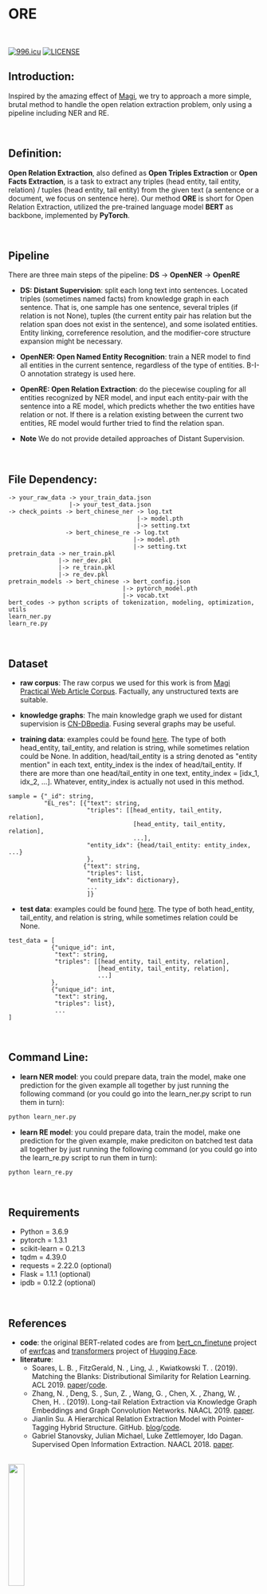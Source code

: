 # ORE

<br>

[![996.icu](https://img.shields.io/badge/link-996.icu-red.svg)](https://996.icu)
[![LICENSE](https://img.shields.io/badge/license-Anti%20996-blue.svg)](https://github.com/996icu/996.ICU/blob/master/LICENSE)


## Introduction:
Inspired by the amazing effect of [Magi](https://magi.com/), we try to approach a more simple, brutal method to handle the open relation extraction problem, only using a pipeline including NER and RE.

<br>

## Definition:
**Open Relation Extraction**, also defined as **Open Triples Extraction** or **Open Facts Extraction**, is a task to extract any triples (head entity, tail entity, relation) / tuples (head entity, tail entity) from the given text (a sentence or a document, we focus on sentence here). Our method **ORE** is short for Open Relation Extraction, utilized the pre-trained language model **BERT** as backbone, implemented by **PyTorch**.

<br>

## Pipeline
There are three main steps of the pipeline:
**DS** -> **OpenNER** -> **OpenRE**

* **DS: Distant Supervision**: split each long text into sentences. Located triples (sometimes named facts) from knowledge graph in each sentence. That is, one sample has one sentence, several triples (if relation is not None), tuples (the current entity pair has relation but the relation span does not exist in the sentence), and some isolated entities. Entity linking, correference resolution, and the modifier-core structure expansion might be necessary.

* **OpenNER: Open Named Entity Recognition**: train a NER model to find all entities in the current sentence, regardless of the type of entities. B-I-O annotation strategy is used here.

* **OpenRE: Open Relation Extraction**: do the piecewise coupling for all entities recognized by NER model, and input each entity-pair with the sentence into a RE model, which predicts whether the two entities have relation or not. If there is a relation existing between the current two entities, RE model would further tried to find the relation span.

* **Note** We do not provide detailed approaches of Distant Supervision.

<br>

## File Dependency:
```
-> your_raw_data -> your_train_data.json
                 |-> your_test_data.json
-> check_points -> bert_chinese_ner -> log.txt
                                    |-> model.pth
                                    |-> setting.txt
                -> bert_chinese_re -> log.txt
                                   |-> model.pth
                                   |-> setting.txt
pretrain_data -> ner_train.pkl
              |-> ner_dev.pkl
              |-> re_train.pkl
              |-> re_dev.pkl
pretrain_models -> bert_chinese -> bert_config.json
                                |-> pytorch_model.pth
                                |-> vocab.txt
bert_codes -> python scripts of tokenization, modeling, optimization, utils
learn_ner.py
learn_re.py
```

<br>

## Dataset
* **raw corpus**: The raw corpus we used for this work is from [Magi Practical Web Article Corpus](https://zenodo.org/record/3242512#.XuwvMBMza2w). Factually, any unstructured texts are suitable. <br>

* **knowledge graphs**: The main knowledge graph we used for distant supervision is  [CN-DBpedia](http://kw.fudan.edu.cn/cndbpedia/download/). Fusing several graphs may be useful.

* **training data**: examples could be found [here](https://github.com/Schlampig/ORE/blob/master/data_examples/toy_train_data.json). The type of both head_entity, tail_entity, and relation is string, while sometimes relation could be None. In addition, head/tail_entity is a string denoted as "entity mention" in each text, entity_index is the index of head/tail_entity. If there are more than one head/tail_entity in one text, entity_index = [idx_1, idx_2, …]. Whatever, entity_index is actually not used in this method.
```
sample = {"_id": string, 
          "EL_res": [{"text": string, 
                      "triples": [[head_entity, tail_entity, relation], 
                                   [head_entity, tail_entity, relation],
                                   ...], 
                      "entity_idx": {head/tail_entity: entity_index, ...}
                      }, 
                     {"text": string, 
                      "triples": list, 
                      "entity_idx": dictionary},
                      ...
                      ]}
```
* **test data**: examples could be found [here](https://github.com/Schlampig/ORE/blob/master/data_examples/toy_test_data.json). The type of both head_entity, tail_entity, and relation is string, while sometimes relation could be None.
```
test_data = [
            {"unique_id": int, 
             "text": string, 
             "triples": [[head_entity, tail_entity, relation],
                         [head_entity, tail_entity, relation],
                         ...]
            },
            {"unique_id": int, 
             "text": string, 
             "triples": list},
             ...
]
```

<br>

## Command Line:
* **learn NER model**: you could prepare data, train the model, make one prediction for the given example all together by just running the following command (or you could go into the learn_ner.py script to run them in turn):
```bash
python learn_ner.py
```
* **learn RE model**: you could prepare data, train the model, make one prediction for the given example, make prediciton on batched test data all together by just running the following command (or you could go into the learn_re.py script to run them in turn):
```bash
python learn_re.py
```

<br>

## Requirements
  * Python = 3.6.9
  * pytorch = 1.3.1
  * scikit-learn = 0.21.3
  * tqdm = 4.39.0
  * requests = 2.22.0 (optional)
  * Flask = 1.1.1 (optional)
  * ipdb = 0.12.2 (optional)

<br>

## References
* **code**: the original BERT-related codes are from [bert_cn_finetune](https://github.com/ewrfcas/bert_cn_finetune) project of [ewrfcas](https://github.com/ewrfcas) and [transformers](https://github.com/huggingface/transformers) project of [Hugging Face](https://github.com/huggingface). <br>
* **literature**: 
  - Soares, L. B. , FitzGerald, N. , Ling, J. , Kwiatkowski T. . (2019). Matching the Blanks: Distributional Similarity for Relation Learning. ACL 2019. [paper](https://arxiv.org/abs/1906.03158?context=cs.CL)/[code](https://github.com/zhpmatrix/BERTem).
  - Zhang, N. , Deng, S. , Sun, Z. , Wang, G. , Chen, X. , Zhang, W. , Chen, H. . (2019). Long-tail Relation Extraction via Knowledge Graph Embeddings and Graph Convolution Networks. NAACL 2019. [paper](https://arxiv.org/abs/1903.01306v1).
  - Jianlin Su. A Hierarchical Relation Extraction Model with Pointer-Tagging Hybrid Structure. GitHub. [blog](https://kexue.fm/archives/6671)/[code](https://github.com/bojone/kg-2019).
  - Gabriel Stanovsky, Julian Michael, Luke Zettlemoyer, Ido Dagan. Supervised Open Information Extraction. NAACL 2018. [paper](https://www.researchgate.net/publication/325445833_Supervised_Open_Information_Extraction).

<br>

<img src="https://github.com/Schlampig/Knowledge_Graph_Wander/blob/master/content/daily_ai_paper_view.png" height=25% width=25% />
